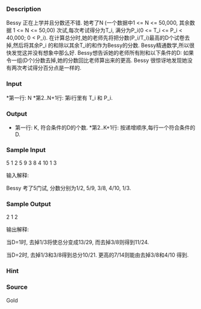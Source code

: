 
### Description
Bessy 正在上学并且分数还不错. 她考了N (一个数据中1 <= N <= 50,000, 其余数据 1 <= N <= 50,00) 次试,每次考试得分为T_i, 满分为P_i(0 <= T_i <= P_i < 40,000; 0 < P_i). 在计算总分时,她的老师先将把分数(P_i/T_i)最高的D个试卷去掉,然后将其余P_i 的和除以其余T_i的和作为Bessy的分数. Bessy精通数学,所以很快发觉这并没有想象中那么好. Bessy想告诉她的老师所有附和以下条件的D: 如果令一组(D个)分数去掉,她的分数回比老师算出来的更高. Bessy 很惊讶地发现她没有两次考试得分百分点是一样的. 
### Input
*第一行: N 
*第2..N+1行: 第i行里有 T_i 和 P_i.
### Output
* 第一行: K, 符合条件的D的个数. 
*第2..K+1行: 按递增顺序,每行一个符合条件的D. 
### Sample Input
5
1 2
5 9
3 8
4 10
1 3

输入解释:

Bessy 考了5门试, 分数分别为1/2, 5/9, 3/8, 4/10, 1/3.

### Sample Output
2
1
2

输出解释:

当D=1时, 去掉1/3将使总分变成13/29, 而去掉3/8则得到11/24.

当D=2时, 去掉1/3和3/8得到总分10/21. 更高的7/14则能由去掉3/8和4/10
得到.

### Hint

### Source
Gold